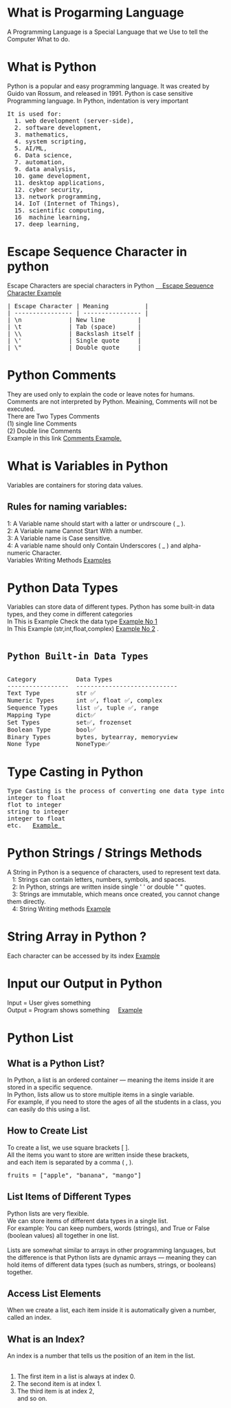 <h1> What is Progarming Language </h1>
<p> A Programming Language is a Special Language that we Use to tell the Computer What to do. </p>

<h1>What is Python </h1>
<p>Python is a popular and easy programming language. It was created by Guido van Rossum, and released in 1991. Python is case sensitive Programming language. In Python, indentation is very important</p>
<pre>
It is used for:
  1. web development (server-side),
  2. software development,
  3. mathematics,
  4. system scripting,
  5. AI/ML,
  6. Data science,
  7. automation,
  9. data analysis,
  10. game development,
  11. desktop applications,
  12. cyber security,
  13. network programming,
  14. IoT (Internet of Things),
  15. scientific computing,
  16  machine learning,
  17. deep learning,
</pre>
<h1>Escape Sequence Character in python</h1>
<p>Escape Characters are special characters in Python <a href="http://github.com/ceobilal/Basic-python-/blob/main/00_Escape%20Character%20in%20python.py"> &nbsp; &nbsp; Escape Sequence Character Example</a></p>
<pre>| Escape Character | Meaning          |
| ---------------- | ---------------- |
| \n             | New line         |
| \t             | Tab (space)      |
| \\             | Backslash itself |
| \'             | Single quote     |
| \"             | Double quote     |
</pre>
<h1>Python Comments</h1>
<p> They are used only to explain the code or leave notes for humans. Comments are not interpreted by Python. Meaining, Comments will not be executed.<br/>
There are Two Types Comments <br/> (1) single line Comments <br/> (2) Double line Comments <br/>
  Example in this link <a href="https://github.com/ceobilal/Basic-python-/blob/main/01%20Python%20Comments.py">Comments Example.</a>
</p>
<h1>What is Variables in Python</h1>
<p> Variables are containers for storing data values.<br/>
<h2>Rules for naming variables:</h2>
  1: A Variable name should start with a latter or undrscoure ( _ ). <br/>
  2: A Variable name Cannot Start With a number. <br/>
  3: A Variable name is Case sensitive. <br/>
  4: A variable name should only Contain Underscores ( _ ) and alpha-numeric Character. <br/>
  Variables Writing Methods <a href="https://github.com/ceobilal/Basic-python-/blob/main/02%20Python%20Variable.py"> Examples </a>
</p>
<h1>Python Data Types</h1>
<p> Variables can store data of different types. Python has some built-in data types, and they come in different categories<br/> In This is Example Check the data type <a href="https://github.com/ceobilal/Basic-python-/blob/main/03%20Python%20Check%20data%20Type.py">Example No 1</a> <br/> In This Example (str,int,float,complex) <a href="https://github.com/ceobilal/Basic-python-/blob/main/04%20Python%20Data%20Types.py">Example No 2</a> .</p>
<pre>
<h2>Python Built-in Data Types</h2>
Category           Data Types
-----------------  ----------------------------
Text Type          str ✅
Numeric Types      int ✅, float ✅, complex
Sequence Types     list ✅, tuple ✅, range
Mapping Type       dict✅
Set Types          set✅, frozenset
Boolean Type       bool✅
Binary Types       bytes, bytearray, memoryview
None Type          NoneType✅  
</pre>
<h1>Type Casting in Python</h1>
<pre>Type Casting is the process of converting one data type into another in Python.
integer to float 
flot to integer
string to integer
integer to float
etc.   <a href="https://github.com/ceobilal/Basic-python-/blob/main/05%20Python%20Type%20Casting.py">Example </a></pre>
<h1>Python Strings / Strings Methods</h1>
<p>
A String in Python is a sequence of characters, used to represent text data.<br/>
&nbsp; &nbsp;1: Strings can contain letters, numbers, symbols, and spaces.<br/>
&nbsp; &nbsp;2: In Python, strings are written inside single ' ' or double " " quotes.<br/>
&nbsp; &nbsp;3: Strings are immutable, which means once created, you cannot change them directly.<br/>
&nbsp; &nbsp;4: String Writing methods <a href="https://github.com/ceobilal/Basic-python-/blob/main/06%20Python%20Strings%20and%20Strings%20Methods.py">Example</a>
</p>

<h1>String Array in Python ?</h1>
<p>Each character can be accessed by its index <a href="https://github.com/ceobilal/Basic-python-/blob/main/07%20Python%20Strings%20are%20Arrays.py"> Example </a></p>
<h1>Input our Output in Python </h1>
<P>Input = User gives something <br/>
Output = Program shows something &nbsp; &nbsp;  <a href="https://github.com/ceobilal/Basic-python-/blob/main/08%20Python%20input%20and%20output.py"> Example </a></P>
<h1>Python List </h1>
<p>
<h2>What is a Python List? </h2> 
In Python, a list is an ordered container — meaning the items inside it are stored in a specific sequence.<br/>
In Python, lists allow us to store multiple items in a single variable.<br/>
For example, if you need to store the ages of all the students in a class, you can easily do this using a list.<br/>
<h2>How to Create List</h2>
To create a list, we use square brackets [ ].<br/>
All the items you want to store are written inside these brackets,<br/>
and each item is separated by a comma ( , ).<br/>
<pre>fruits = ["apple", "banana", "mango"]</pre>
<h2>List Items of Different Types</h2>
Python lists are very flexible.<br/>
We can store items of different data types in a single list.<br/>
For example:
You can keep numbers, words (strings), and True or False (boolean values) all together in one list.<br/> <br/>
Lists are somewhat similar to arrays in other programming languages,
but the difference is that Python lists are dynamic arrays — meaning they can hold items of different data types (such as numbers, strings, or booleans) together.
<h2>Access List Elements</h2>
When we create a list, each item inside it is automatically given a number,<br/>
called an index.
<h2>What is an Index?</h2>
An index is a number that tells us the position of an item in the list.<br/><br/>

1. The first item in a list is always at index 0.<br/>
2. The second item is at index 1.<br/>
3. The third item is at index 2,<br/>
and so on.
</p>







